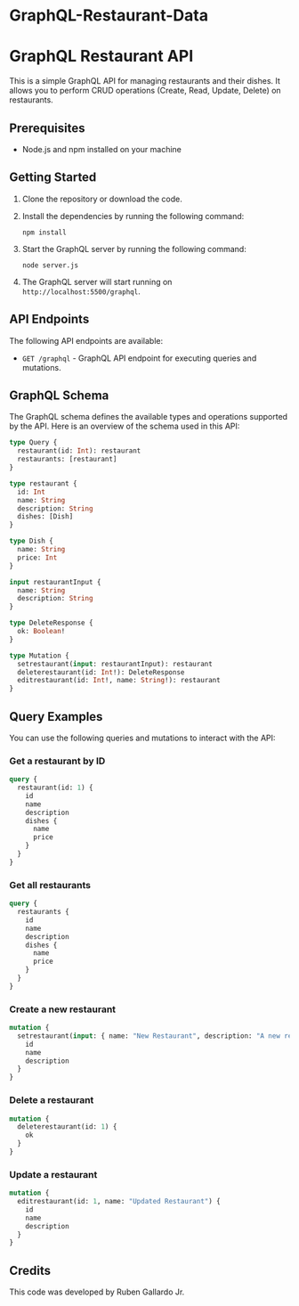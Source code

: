 # GraphQL-Restaurant-Data
# GraphQL Restaurant API

This is a simple GraphQL API for managing restaurants and their dishes. It allows you to perform CRUD operations (Create, Read, Update, Delete) on restaurants.

## Prerequisites

- Node.js and npm installed on your machine

## Getting Started

1. Clone the repository or download the code.
2. Install the dependencies by running the following command:

   ```shell
   npm install
   ```

3. Start the GraphQL server by running the following command:

   ```shell
   node server.js
   ```

4. The GraphQL server will start running on `http://localhost:5500/graphql`.

## API Endpoints

The following API endpoints are available:

- `GET /graphql` - GraphQL API endpoint for executing queries and mutations.

## GraphQL Schema

The GraphQL schema defines the available types and operations supported by the API. Here is an overview of the schema used in this API:

```graphql
type Query {
  restaurant(id: Int): restaurant
  restaurants: [restaurant]
}

type restaurant {
  id: Int
  name: String
  description: String
  dishes: [Dish]
}

type Dish {
  name: String
  price: Int
}

input restaurantInput {
  name: String
  description: String
}

type DeleteResponse {
  ok: Boolean!
}

type Mutation {
  setrestaurant(input: restaurantInput): restaurant
  deleterestaurant(id: Int!): DeleteResponse
  editrestaurant(id: Int!, name: String!): restaurant
}
```

## Query Examples

You can use the following queries and mutations to interact with the API:

### Get a restaurant by ID

```graphql
query {
  restaurant(id: 1) {
    id
    name
    description
    dishes {
      name
      price
    }
  }
}
```

### Get all restaurants

```graphql
query {
  restaurants {
    id
    name
    description
    dishes {
      name
      price
    }
  }
}
```

### Create a new restaurant

```graphql
mutation {
  setrestaurant(input: { name: "New Restaurant", description: "A new restaurant" }) {
    id
    name
    description
  }
}
```

### Delete a restaurant

```graphql
mutation {
  deleterestaurant(id: 1) {
    ok
  }
}
```

### Update a restaurant

```graphql
mutation {
  editrestaurant(id: 1, name: "Updated Restaurant") {
    id
    name
    description
  }
}
```

## Credits

This code was developed by Ruben Gallardo Jr.
